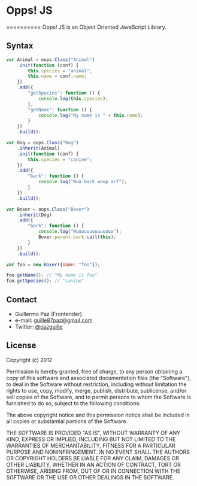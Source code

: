 # Opps! JS
==========
Oops! JS is an Object Oriented JavaScript Library.

## Syntax

``` js
var Animal = oops.Class("Animal")
	.init(function (conf) {
		this.species = "animal";
		this.name = conf.name;
	})
	.add({
		"getSpecies": function () {
			console.log(this.species);
		},
		"getName": function () {
			console.log("My name is " + this.name);
		}
	})
	.build();

var Dog = oops.Class("Dog")
	.inherit(Animal)
	.init(function (conf) {
		this.species = "canine";
	})
	.add({
		"bark": function () {
			console.log("Wua bark woop arf");
		}
	})
	.build();

var Boxer = oops.Class("Boxer")
	.inherit(Dog)
	.add({
		"bark": function () {
			console.log("Wuuuuuuuuuuuuua");
			Boxer.parent.bark.call(this);
		}
	})
	.build();

var foo = new Boxer({name: "foo"});

foo.getName(); // "My name is foo"
foo.getSpecies(); // "canine"
```

## Contact
- Guillermo Paz (Frontender)
- e-mail: [guille87paz@gmail.com](mailto:guille87paz@gmail.com)
- Twitter: [@pazguille](http://twitter.com/pazguille)


## License
Copyright (c) 2012

Permission is hereby granted, free of charge, to any person obtaining a copy
of this software and associated documentation files (the "Software"), to deal
in the Software without restriction, including without limitation the rights
to use, copy, modify, merge, publish, distribute, sublicense, and/or sell
copies of the Software, and to permit persons to whom the Software is
furnished to do so, subject to the following conditions:

The above copyright notice and this permission notice shall be included in
all copies or substantial portions of the Software.

THE SOFTWARE IS PROVIDED "AS IS", WITHOUT WARRANTY OF ANY KIND, EXPRESS OR
IMPLIED, INCLUDING BUT NOT LIMITED TO THE WARRANTIES OF MERCHANTABILITY,
FITNESS FOR A PARTICULAR PURPOSE AND NONINFRINGEMENT. IN NO EVENT SHALL THE
AUTHORS OR COPYRIGHT HOLDERS BE LIABLE FOR ANY CLAIM, DAMAGES OR OTHER
LIABILITY, WHETHER IN AN ACTION OF CONTRACT, TORT OR OTHERWISE, ARISING FROM,
OUT OF OR IN CONNECTION WITH THE SOFTWARE OR THE USE OR OTHER DEALINGS IN
THE SOFTWARE.